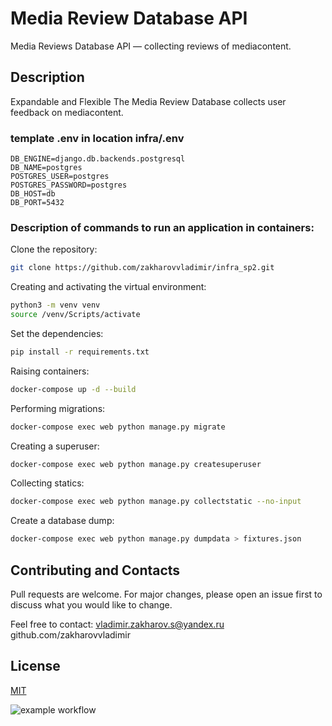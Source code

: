 # Media Review Database API
Media Reviews Database API — collecting reviews of mediacontent.

## Description

Expandable and Flexible The Media Review Database collects user feedback on mediacontent.

### template .env in location infra/.env
```
DB_ENGINE=django.db.backends.postgresql
DB_NAME=postgres
POSTGRES_USER=postgres
POSTGRES_PASSWORD=postgres
DB_HOST=db
DB_PORT=5432
```

### Description of commands to run an application in containers:

Clone the repository:
```bash
git clone https://github.com/zakharovvladimir/infra_sp2.git
```

Creating and activating the virtual environment:
```bash
python3 -m venv venv
source /venv/Scripts/activate
```

Set the dependencies:
```bash
pip install -r requirements.txt
```

Raising containers:
```bash
docker-compose up -d --build
```

Performing migrations:
```bash
docker-compose exec web python manage.py migrate
```

Creating a superuser:
```bash
docker-compose exec web python manage.py createsuperuser
```

Collecting statics:
```bash
docker-compose exec web python manage.py collectstatic --no-input
```

Create a database dump:
```bash
docker-compose exec web python manage.py dumpdata > fixtures.json
```

## Contributing and Contacts

Pull requests are welcome. For major changes, please open an issue first
to discuss what you would like to change.

Feel free to contact: vladimir.zakharov.s@yandex.ru
github.com/zakharovvladimir

## License
[MIT](https://choosealicense.com/licenses/mit/)


![example workflow](https://github.com/github/docs/actions/workflows/main.yml/badge.svg)

